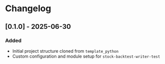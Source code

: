 # Changelog

## [0.1.0] - 2025-06-30

### Added

- Initial project structure cloned from `template_python`
- Custom configuration and module setup for `stock-backtest-writer-test`
